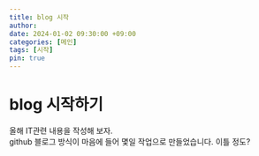```yaml
---
title: blog 시작
author: 
date: 2024-01-02 09:30:00 +09:00
categories: [메인]
tags: [시작]
pin: true
---
```


# blog 시작하기

올해 IT관련 내용을 작성해 보자.  
github 블로그 방식이 마음에 들어 몇일 작업으로 만들었습니다. 이틀 정도?
